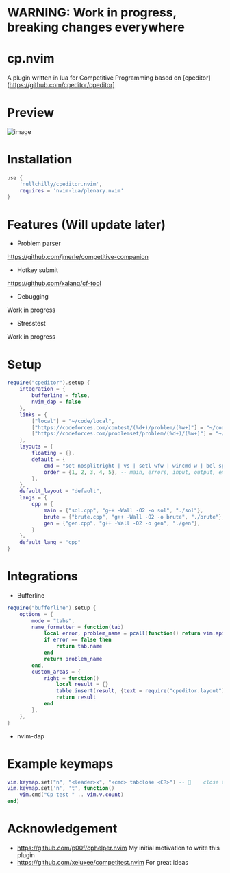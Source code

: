 
# WARNING: Work in progress, breaking changes everywhere

# cp.nvim

A plugin written in lua for Competitive Programming based on [cpeditor](https://github.com/cpeditor/cpeditor]

# Preview
![image](https://user-images.githubusercontent.com/56817415/174459273-c9e0fdbc-e06f-4d31-9e18-ab8ecd02e752.png)

# Installation

```lua
use {
	'nullchilly/cpeditor.nvim',
	requires = 'nvim-lua/plenary.nvim'
}
```

# Features (Will update later)

- Problem parser

https://github.com/jmerle/competitive-companion
- Hotkey submit

https://github.com/xalanq/cf-tool
- Debugging

Work in progress
- Stresstest

Work in progress

# Setup

```lua
require("cpeditor").setup {
	integration = {
		bufferline = false,
		nvim_dap = false
	},
	links = {
		["local"] = "~/code/local",
		["https://codeforces.com/contest/(%d+)/problem/(%w+)"] = "~/code/contest/codeforces",
		["https://codeforces.com/problemset/problem/(%d+)/(%w+)"] = "~/code/contest/codeforces",
	},
	layouts = {
		floating = {},
		default = {
			cmd = "set nosplitright | vs | setl wfw | wincmd w | bel sp | vs | vs | 1wincmd w",
			order = {1, 2, 3, 4, 5}, -- main, errors, input, output, expected output
		},
	},
	default_layout = "default",
	langs = {
		cpp = {
			main = {"sol.cpp", "g++ -Wall -O2 -o sol", "./sol"},
			brute = {"brute.cpp", "g++ -Wall -O2 -o brute", "./brute"},
			gen = {"gen.cpp", "g++ -Wall -O2 -o gen", "./gen"},
		}
	},
	default_lang = "cpp"
}
```

# Integrations

- Bufferline
```lua
require("bufferline").setup {
	options = {
		mode = "tabs",
		name_formatter = function(tab)
			local error, problem_name = pcall(function() return vim.api.nvim_tabpage_get_var(tab.tabnr, "cp_problem_name") end)
			if error == false then
				return tab.name
			end
			return problem_name
		end,
		custom_areas = {
			right = function()
				local result = {}
				table.insert(result, {text = require("cpeditor.layout").tabline()})
				return result
			end
		},
	},
}
```

- nvim-dap

# Example keymaps
```lua
vim.keymap.set("n", "<leader>x", "<cmd> tabclose <CR>") -- 	close tab
vim.keymap.set('n', 't', function()
	vim.cmd("Cp test " .. vim.v.count)
end)
```

# Acknowledgement
- https://github.com/p00f/cphelper.nvim My initial motivation to write this plugin
- https://github.com/xeluxee/competitest.nvim For great ideas
